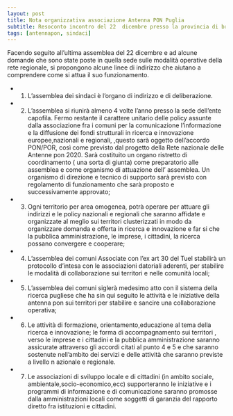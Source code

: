 ```yaml
---
layout: post
title: Nota organizzativa associazione Antenna PON Puglia
subtitle: Resoconto incontro del 22  dicembre presso la provincia di brindisi – Museo Ribezzo e relative determinazioni. 
tags: [antennapon, sindaci]
---
```


Facendo seguito all’ultima assemblea del 22 dicembre e ad alcune domande che sono state poste in quella sede  sulle modalità operative della rete regionale, si propongono  alcune linee di indirizzo che aiutano a comprendere come si  attua il suo funzionamento.

<!-- more -->

* 1) L’assemblea dei sindaci è l’organo di indirizzo e di deliberazione.
* 2) L’assemblea si riunirà  almeno 4 volte l’anno presso la sede dell’ente capofila.  Fermo restante il carattere unitario delle policy assunte dalla associazione  fra i comuni per la comunicazione l’informazione e la diffusione dei fondi strutturali in ricerca e innovazione europee,nazionali e regionali, ,questo sarà oggetto  dell’accordo  PON/POR, così come previsto dal progetto della Rete nazionale delle Antenne pon 2020. Sarà costituito un organo ristretto  di coordinamento ( una sorta di giunta) come preparatorio alle assemblea e come organismo  di attuazione dell’ assemblea.
Un organismo di direzione e tecnico di supporto  sarà previsto con regolamento di funzionamento che sarà proposto e successivamente approvato;
* 3) Ogni territorio per area omogenea, potrà operare per attuare gli indirizzi e le policy nazionali e regionali che saranno affidate e organizzate al meglio sui territori clusterizzati in modo da organizzare domanda e offerta in ricerca e innovazione e far si che la pubblica amministrazione, le imprese, i cittadini, la ricerca possano convergere e cooperare;
* 4) L’assemblea dei comuni Associate con l’ex art 30 del Tuel stabilirà un protocollo d’intesa con le associazioni datoriali aderenti, per stabilire le modalità di collaborazione sui territori e nelle comunità locali;
* 5) L’assemblea dei comuni siglerà medesimo atto con il sistema  della ricerca pugliese che ha sin qui seguito le attività e le iniziative della antenna pon sui territori per stabilire e sancire una collaborazione operativa;
* 6) Le attività di formazione, orientamento,educazione al tema della ricerca  e innovazione; le forma di accompagnamento sui territori , verso le imprese e i cittadini e la pubblica amministrazione saranno assicurate attraverso gli accordi  citati al punto 4 e 5 e che saranno sostenute nell’ambito dei servizi e  delle attività che saranno previste a livello n azionale e regionale.
* 7) Le associazioni  di sviluppo locale e di cittadini (in ambito sociale, ambientale,socio-economico,ecc) supporteranno le iniziative e i programmi di informazione e di comunicazione saranno promosse  dalla amministrazioni locali come soggetti di garanzia  del rapporto  diretto fra istituzioni e cittadini.
